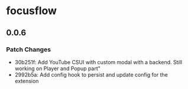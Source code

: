 # focusflow

## 0.0.6

### Patch Changes

- 30b251f: Add YouTube CSUI with custom modal with a backend. Still working on Player and Popup part"
- 2992b5a: Add config hook to persist and update config for the extension
